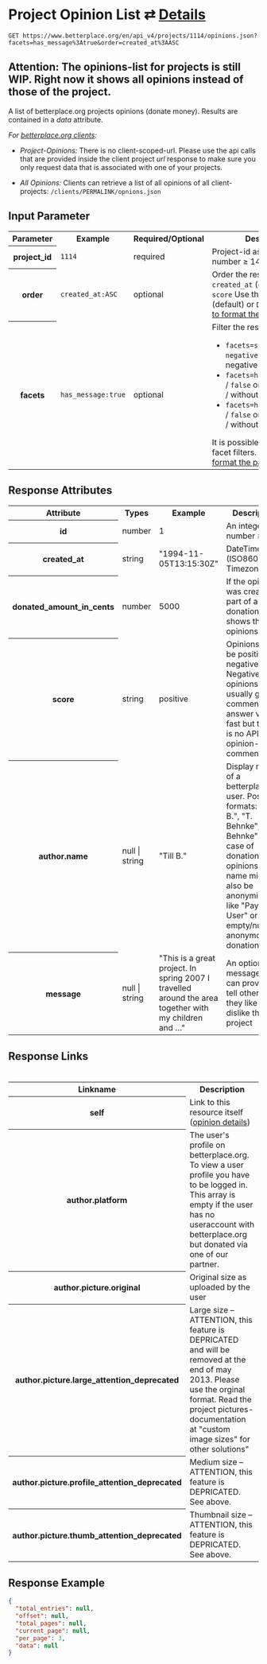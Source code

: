 
# Project Opinion List ⇄ [Details](opinion_details.md)

```nginx
GET https://www.betterplace.org/en/api_v4/projects/1114/opinions.json?facets=has_message%3Atrue&order=created_at%3AASC
```

## Attention: The opinions-list for projects is still WIP. Right now it shows all opinions instead of those of the project.

A list of betterplace.org projects opinions (donate money).
Results are contained in a *data* attribute.

*For [betterplace.org clients](../README.md#client-api):*

* _Project-Opinions:_ There is no client-scoped-url.
Please use the api calls that are provided inside the client project _url_ response
to make sure you only request data that is associated with one of your projects.

* _All Opinions:_ Clients can retrieve a list of all opinions of all client-projects:
`/clients/PERMALINK/opnions.json`


## Input Parameter

<table>
  <tr>
    <th>Parameter</th>
    <th>Example</th>
    <th>Required/Optional</th>
    <th>Description</th>
  </tr>
  <tr>
    <th>project_id</th>
    <td><code>1114</code></td>
    <td>required</td>
    <td>Project-id as an integer number ≥ 14.</td>
  </tr>
  <tr>
    <th>order</th>
    <td><code>created_at:ASC</code></td>
    <td>optional</td>
    <td>Order the result by
<code>created_at</code> (default), <code>id</code>, <code>score</code>
Use the optional <code>ASC</code> (default) or <code>DESC</code>.
<a href="../README.md#request-parameter-format">Learn how to format the parameter</a>.
</td>
  </tr>
  <tr>
    <th>facets</th>
    <td><code>has_message:true</code></td>
    <td>optional</td>
    <td>Filter the result set:
<ul>
<li><code>facets=score:positive</code> / <code>negative</code> only positive / negative opinion
<li><code>facets=has_donation:true</code> / <code>false</code> only opinions with / without a donation
<li><code>facets=has_message:true</code> / <code>false</code> only opinions with / without a message
</ul>
It is possible to set multiple facet filters.
<a href="../README.md#request-parameter-format">Learn how to format the parameter</a>.
</td>
  </tr>
</table>

## Response Attributes

<table>
  <tr>
    <th>Attribute</th>
    <th>Types</th>
    <th>Example</th>
    <th>Description</th>
  </tr>
  <tr>
    <th>id</th>
    <td>number</td>
    <td>1</td>
    <td>An integer number ≥ 1</td>
  </tr>
  <tr>
    <th>created_at</th>
    <td>string</td>
    <td>"1994-11-05T13:15:30Z"</td>
    <td>DateTime (ISO8601 with Timezone)</td>
  </tr>
  <tr>
    <th>donated_amount_in_cents</th>
    <td>number</td>
    <td>5000</td>
    <td>If the opinion was created as part of a donation, this shows the opinions text</td>
  </tr>
  <tr>
    <th>score</th>
    <td>string</td>
    <td>positive</td>
    <td>Opinions can be positive or negative. Negative opinions usually get
a comment as answer very fast but there is no API for opinion-comments yet.
</td>
  </tr>
  <tr>
    <th>author.name</th>
    <td>null &#124; string</td>
    <td>"Till B."</td>
    <td>Display name of a betterplace.org user.
Possible formats: "Till B.", "T. Behnke", "Till Behnke".
In the case of donation-opinions the name might also be anonymized
like "Payback User" or empty/null for anonymous donations.
</td>
  </tr>
  <tr>
    <th>message</th>
    <td>null &#124; string</td>
    <td>"This is a great project. In spring 2007 I travelled around the area together with my children and …"</td>
    <td>An optional message users can provide to tell others
why they like or dislike this project
</td>
  </tr>
</table>

## Response Links
#
<table>
  <tr>
    <th>Linkname</th>
    <th>Description</th>
  </tr>
  <tr>
    <th>self</th>
    <td>Link to this resource itself
(<a href="opinion_details.md">opinion details</a>)
</td>
  </tr>
  <tr>
    <th>author.platform</th>
    <td>The user's profile on betterplace.org.
To view a user profile you have to be logged in.
This array is empty if the user has no useraccount
with betterplace.org but donated via one of our partner.
</td>
  </tr>
  <tr>
    <th>author.picture.original</th>
    <td>Original size as uploaded by the user</td>
  </tr>
  <tr>
    <th>author.picture.large_attention_deprecated</th>
    <td>Large size – ATTENTION, this feature is DEPRICATED and will be removed at the end of may 2013. Please use the orginal format. Read the project pictures-documentation at "custom image sizes" for other solutions"</td>
  </tr>
  <tr>
    <th>author.picture.profile_attention_deprecated</th>
    <td>Medium size – ATTENTION, this feature is DEPRICATED. See above.</td>
  </tr>
  <tr>
    <th>author.picture.thumb_attention_deprecated</th>
    <td>Thumbnail size – ATTENTION, this feature is DEPRICATED. See above.</td>
  </tr>
</table>

## Response Example

```json
{
  "total_entries": null,
  "offset": null,
  "total_pages": null,
  "current_page": null,
  "per_page": 3,
  "data": null
}
```


